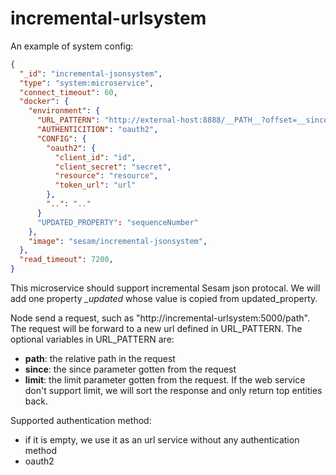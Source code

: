 # incremental-urlsystem
An example of system config: 

```json
{
  "_id": "incremental-jsonsystem",
  "type": "system:microservice",
  "connect_timeout": 60,
  "docker": {
    "environment": {
      "URL_PATTERN": "http://external-host:8888/__PATH__?offset=__since__&limit=__limit__",
      "AUTHENTICITION": "oauth2",
      "CONFIG": {
        "oauth2": {
          "client_id": "id",
          "client_secret": "secret",
          "resource": "resource",
          "token_url": "url"
        },
        "..": ".."
      }
      "UPDATED_PROPERTY": "sequenceNumber"
    },
    "image": "sesam/incremental-jsonsystem",
  },
  "read_timeout": 7200,
}
```

This microservice should support incremental Sesam json protocal. We will add one property *_updated* whose value is copied from updated_property.

Node send a request, such as "http://incremental-urlsystem:5000/path". The request will be forward to a new url defined in URL_PATTERN. The optional variables in URL_PATTERN are:
  - __path__: the relative path in the request
  - __since__: the since parameter gotten from the request
  - __limit__: the limit parameter gotten from the request. If the web service don't support limit, we will sort the response and only return top entities back.


Supported authentication method:
  - if it is empty, we use it as an url service without any authentication method
  - oauth2
